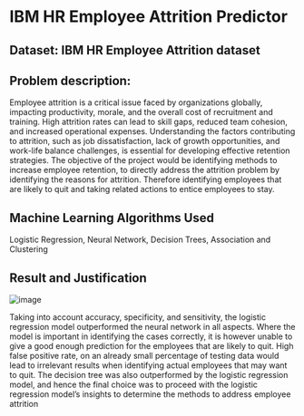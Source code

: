 # IBM HR Employee Attrition Predictor
## Dataset: IBM HR Employee Attrition dataset
## Problem description: 
 Employee attrition is a critical issue faced by organizations
 globally, impacting productivity, morale, and the overall cost of recruitment and training.
 High attrition rates can lead to skill gaps, reduced team cohesion, and increased
 operational expenses. Understanding the factors contributing to attrition, such as job
 dissatisfaction, lack of growth opportunities, and work-life balance challenges, is
 essential for developing effective retention strategies.
 The objective of the project would be identifying methods to increase employee
 retention, to directly address the attrition problem by identifying the reasons for attrition.
 Therefore identifying employees that are likely to quit and taking related actions to
 entice employees to stay.
## Machine Learning Algorithms Used
Logistic Regression, Neural Network, Decision Trees, Association and Clustering
## Result and Justification
![image](https://github.com/user-attachments/assets/8f6f1edd-29cb-4767-95e3-e185946531d6)

 Taking into account accuracy, specificity, and sensitivity, the logistic
 regression model outperformed the neural network in all aspects. Where the
 model is important in identifying the cases correctly, it is however unable to give a
 good enough prediction for the employees that are likely to quit. High false
 positive rate, on an already small percentage of testing data would lead to
 irrelevant results when identifying actual employees that may want to quit. The
 decision tree was also outperformed by the logistic regression model, and hence
 the final choice was to proceed with the logistic regression model’s insights to
 determine the methods to address employee attrition

